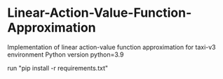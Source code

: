 # Linear-Action-Value-Function-Approximation
Implementation of linear action-value function approximation for taxi-v3 environment
Python version python=3.9

run "pip install -r requirements.txt"
